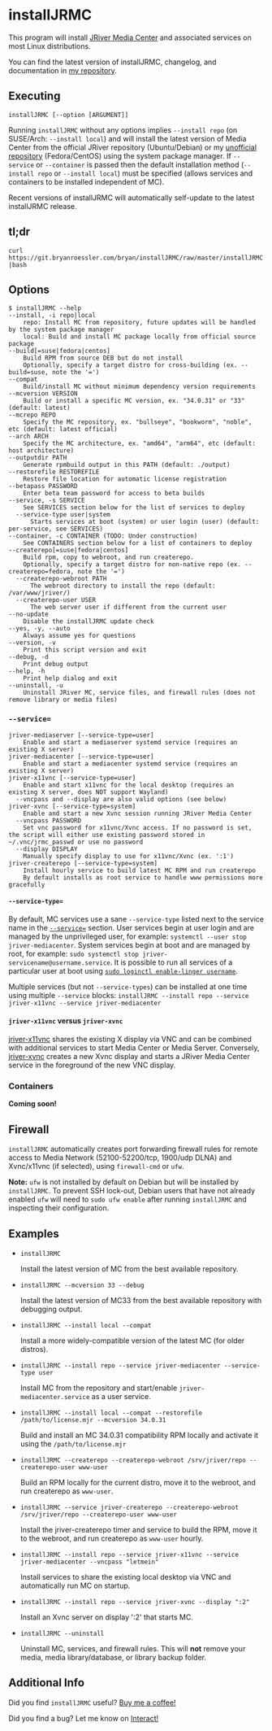 # installJRMC

This program will install [JRiver Media Center](https://www.jriver.com/) and associated services on most Linux distributions.

You can find the latest version of installJRMC, changelog, and documentation in [my repository](https://git.bryanroessler.com/bryan/installJRMC).

## Executing

`installJRMC [--option [ARGUMENT]]`

Running `installJRMC` without any options implies `--install repo` (on SUSE/Arch: `--install local`) and will install the latest version of Media Center from the official JRiver repository (Ubuntu/Debian) or my [unofficial repository](https://repos.bryanroessler.com/jriver/) (Fedora/CentOS) using the system package manager. If `--service` or `--container` is passed then the default installation method (`--install repo` or `--install local`) must be specified (allows services and containers to be installed independent of MC).

Recent versions of installJRMC will automatically self-update to the latest installJRMC release.

## tl;dr

`curl https://git.bryanroessler.com/bryan/installJRMC/raw/master/installJRMC|bash`

## Options

```text
$ installJRMC --help
--install, -i repo|local
    repo: Install MC from repository, future updates will be handled by the system package manager
    local: Build and install MC package locally from official source package
--build[=suse|fedora|centos]
    Build RPM from source DEB but do not install
    Optionally, specify a target distro for cross-building (ex. --build=suse, note the '=')
--compat
    Build/install MC without minimum dependency version requirements
--mcversion VERSION
    Build or install a specific MC version, ex. "34.0.31" or "33" (default: latest)
--mcrepo REPO
    Specify the MC repository, ex. "bullseye", "bookworm", "noble", etc (default: latest official)
--arch ARCH
    Specify the MC architecture, ex. "amd64", "arm64", etc (default: host architecture)
--outputdir PATH
    Generate rpmbuild output in this PATH (default: ./output)
--restorefile RESTOREFILE
    Restore file location for automatic license registration
--betapass PASSWORD
    Enter beta team password for access to beta builds
--service, -s SERVICE
    See SERVICES section below for the list of services to deploy
  --service-type user|system
      Starts services at boot (system) or user login (user) (default: per-service, see SERVICES)
--container, -c CONTAINER (TODO: Under construction)
    See CONTAINERS section below for a list of containers to deploy
--createrepo[=suse|fedora|centos]
    Build rpm, copy to webroot, and run createrepo.
    Optionally, specify a target distro for non-native repo (ex. --createrepo=fedora, note the '=')
  --createrepo-webroot PATH
      The webroot directory to install the repo (default: /var/www/jriver/)
  --createrepo-user USER
      The web server user if different from the current user
--no-update
    Disable the installJRMC update check
--yes, -y, --auto
    Always assume yes for questions
--version, -v
    Print this script version and exit
--debug, -d
    Print debug output
--help, -h
    Print help dialog and exit
--uninstall, -u
    Uninstall JRiver MC, service files, and firewall rules (does not remove library or media files)
```

### `--service=`

```text
jriver-mediaserver [--service-type=user]
    Enable and start a mediaserver systemd service (requires an existing X server)
jriver-mediacenter [--service-type=user]
    Enable and start a mediacenter systemd service (requires an existing X server)
jriver-x11vnc [--service-type=user]
    Enable and start x11vnc for the local desktop (requires an existing X server, does NOT support Wayland)
  --vncpass and --display are also valid options (see below)
jriver-xvnc [--service-type=system]
    Enable and start a new Xvnc session running JRiver Media Center
  --vncpass PASSWORD
    Set vnc password for x11vnc/Xvnc access. If no password is set, the script will either use existing password stored in ~/.vnc/jrmc_passwd or use no password
  --display DISPLAY
    Manually specify display to use for x11vnc/Xvnc (ex. ':1')
jriver-createrepo [--service-type=system]
    Install hourly service to build latest MC RPM and run createrepo
    By default installs as root service to handle www permissions more gracefully
```

#### `--service-type=`

By default, MC services use a sane `--service-type` listed next to the service name in the [`--service=`](#--service) section. User services begin at user login and are managed by the unprivileged user, for example: `systemctl --user stop jriver-mediacenter`. System services begin at boot and are managed by root, for example: `sudo systemctl stop jriver-servicename@username.service`. It is possible to run all services of a particular user at boot using [`sudo loginctl enable-linger username`](https://www.freedesktop.org/software/systemd/man/loginctl.html).

Multiple services (but not `--service-types`) can be installed at one time using multiple `--service` blocks: `installJRMC --install repo --service jriver-x11vnc --service jriver-mediacenter`

#### `jriver-x11vnc` versus `jriver-xvnc`

[jriver-x11vnc](http://www.karlrunge.com/x11vnc/) shares the existing X display via VNC and can be combined with additional services to start Media Center or Media Server. Conversely, [jriver-xvnc](https://tigervnc.org/doc/Xvnc.html) creates a new Xvnc display and starts a JRiver Media Center service in the foreground of the new VNC display.

### Containers

**Coming soon!**

## Firewall

`installJRMC` automatically creates port forwarding firewall rules for remote access to Media Network (52100-52200/tcp, 1900/udp DLNA) and Xvnc/x11vnc (if selected), using `firewall-cmd` or `ufw`.

**Note:** `ufw` is not installed by default on Debian but will be installed by `installJRMC`. To prevent SSH lock-out, Debian users that have not already enabled `ufw` will need to `sudo ufw enable` after running `installJRMC` and inspecting their configuration.

## Examples

* `installJRMC`

    Install the latest version of MC from the best available repository.

* `installJRMC --mcversion 33 --debug`

    Install the latest version of MC33 from the best available repository with debugging output.

* `installJRMC --install local --compat`

    Install a more widely-compatible version of the latest MC (for older distros).

* `installJRMC --install repo --service jriver-mediacenter --service-type user`

    Install MC from the repository and start/enable `jriver-mediacenter.service` as a user service.

* `installJRMC --install local --compat --restorefile /path/to/license.mjr --mcversion 34.0.31`

    Build and install an MC 34.0.31 compatibility RPM locally and activate it using the `/path/to/license.mjr`

* `installJRMC --createrepo --createrepo-webroot /srv/jriver/repo --createrepo-user www-user`

     Build an RPM locally for the current distro, move it to the webroot, and run createrepo as `www-user`.

* `installJRMC --service jriver-createrepo --createrepo-webroot /srv/jriver/repo --createrepo-user www-user`

    Install the jriver-createrepo timer and service to build the RPM, move it to the webroot, and run createrepo as `www-user` hourly.

* `installJRMC --install repo --service jriver-x11vnc --service jriver-mediacenter --vncpass "letmein"`

    Install services to share the existing local desktop via VNC and automatically run MC on startup.

* `installJRMC --install repo --service jriver-xvnc --display ":2"`

    Install an Xvnc server on display ':2' that starts MC.

* `installJRMC --uninstall`

    Uninstall MC, services, and firewall rules. This will **not** remove your media, media library/database, or library backup folder.

## Additional Info

Did you find `installJRMC` useful? [Buy me a coffee!](https://paypal.me/bryanroessler)

Did you find a bug? Let me know on [Interact!](https://yabb.jriver.com/interact/index.php/topic,134152.0.html)
